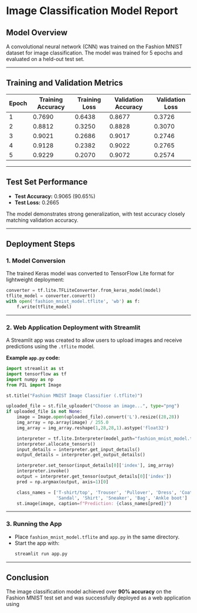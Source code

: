 # Image Classification Model Report

## Model Overview

A convolutional neural network (CNN) was trained on the Fashion MNIST dataset for image classification. The model was trained for 5 epochs and evaluated on a held-out test set.

---

## Training and Validation Metrics

| Epoch | Training Accuracy | Training Loss | Validation Accuracy | Validation Loss |
|-------|-------------------|---------------|---------------------|-----------------|
| 1     | 0.7690            | 0.6438        | 0.8677              | 0.3726          |
| 2     | 0.8812            | 0.3250        | 0.8828              | 0.3070          |
| 3     | 0.9021            | 0.2686        | 0.9017              | 0.2746          |
| 4     | 0.9128            | 0.2382        | 0.9022              | 0.2765          |
| 5     | 0.9229            | 0.2070        | 0.9072              | 0.2574          |

---

## Test Set Performance

- **Test Accuracy:** 0.9065 (90.65%)
- **Test Loss:** 0.2665

The model demonstrates strong generalization, with test accuracy closely matching validation accuracy.

---

## Deployment Steps

### 1. Model Conversion

The trained Keras model was converted to TensorFlow Lite format for lightweight deployment:

```python
converter = tf.lite.TFLiteConverter.from_keras_model(model)
tflite_model = converter.convert()
with open('fashion_mnist_model.tflite', 'wb') as f:
    f.write(tflite_model)
```

---

### 2. Web Application Deployment with Streamlit

A Streamlit app was created to allow users to upload images and receive predictions using the `.tflite` model.

**Example `app.py` code:**
```python
import streamlit as st
import tensorflow as tf
import numpy as np
from PIL import Image

st.title("Fashion MNIST Image Classifier (.tflite)")

uploaded_file = st.file_uploader("Choose an image...", type="png")
if uploaded_file is not None:
    image = Image.open(uploaded_file).convert('L').resize((28,28))
    img_array = np.array(image) / 255.0
    img_array = img_array.reshape(1,28,28,1).astype('float32')

    interpreter = tf.lite.Interpreter(model_path="fashion_mnist_model.tflite")
    interpreter.allocate_tensors()
    input_details = interpreter.get_input_details()
    output_details = interpreter.get_output_details()

    interpreter.set_tensor(input_details[0]['index'], img_array)
    interpreter.invoke()
    output = interpreter.get_tensor(output_details[0]['index'])
    pred = np.argmax(output, axis=1)[0]

    class_names = ['T-shirt/top', 'Trouser', 'Pullover', 'Dress', 'Coat',
                   'Sandal', 'Shirt', 'Sneaker', 'Bag', 'Ankle boot']
    st.image(image, caption=f"Prediction: {class_names[pred]}")
```

---

### 3. Running the App

- Place `fashion_mnist_model.tflite` and `app.py` in the same directory.
- Start the app with:
  ```sh
  streamlit run app.py
  ```

---

## Conclusion

The image classification model achieved over **90% accuracy** on the Fashion MNIST test set and was successfully deployed as a web application using
